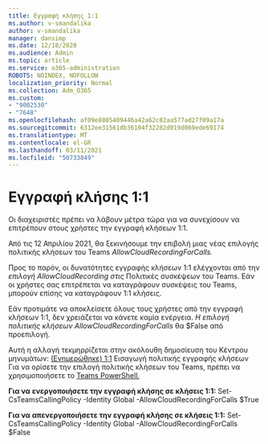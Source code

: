 ```yaml
---
title: Εγγραφή κλήσης 1:1
ms.author: v-smandalika
author: v-smandalika
manager: dansimp
ms.date: 12/18/2020
ms.audience: Admin
ms.topic: article
ms.service: o365-administration
ROBOTS: NOINDEX, NOFOLLOW
localization_priority: Normal
ms.collection: Adm_O365
ms.custom:
- "9002530"
- "7648"
ms.openlocfilehash: af09e8805409446a42a62c82aa577ad27f09a17a
ms.sourcegitcommit: 6312ee31561db36104f32282d019d069ede69174
ms.translationtype: MT
ms.contentlocale: el-GR
ms.lasthandoff: 03/11/2021
ms.locfileid: "50733849"
---
```

# <a name="11-call-recording"></a>Εγγραφή κλήσης 1:1

Οι διαχειριστές πρέπει να λάβουν μέτρα τώρα για να συνεχίσουν να επιτρέπουν στους χρήστες την εγγραφή κλήσεων 1:1.
 
Από τις 12 Απριλίου 2021, θα ξεκινήσουμε την επιβολή μιας νέας επιλογής πολιτικής κλήσεων του Teams *AllowCloudRecordingForCalls.* 

Προς το παρόν, οι δυνατότητες εγγραφής κλήσεων 1:1 ελέγχονται από την *επιλογή AllowCloudRecording στις* Πολιτικές συσκέψεων του Teams. Εάν οι χρήστες σας επιτρέπεται να καταγράφουν συσκέψεις του Teams, μπορούν επίσης να καταγράφουν 1:1 κλήσεις.

Εάν προτιμάτε να αποκλείσετε όλους τους χρήστες από την εγγραφή κλήσεων 1:1, δεν χρειάζεται να κάνετε καμία ενέργεια. *Η επιλογή πολιτικής κλήσεων AllowCloudRecordingForCalls* θα $False από προεπιλογή.

Αυτή η αλλαγή τεκμηρρίζεται στην ακόλουθη δημοσίευση του Κέντρου μηνυμάτων: [(Ενημερώθηκε) 1:1](https://portal.microsoft.com/Adminportal/Home?ref=MessageCenter/:/messages/MC238796) Εισαγωγή πολιτικής εγγραφής κλήσεων Για να ορίσετε την επιλογή πολιτικής κλήσεων του Teams, πρέπει να χρησιμοποιήσετε το [Teams PowerShell.](https://docs.microsoft.com/microsoftteams/teams-powershell-install)

**Για να ενεργοποιήσετε την εγγραφή κλήσης σε κλήσεις 1:1:** Set-CsTeamsCallingPolicy -Identity Global -AllowCloudRecordingForCalls $True

**Για να απενεργοποιήσετε την εγγραφή κλήσης σε κλήσεις 1:1:** Set-CsTeamsCallingPolicy -Identity Global -AllowCloudRecordingForCalls $False

